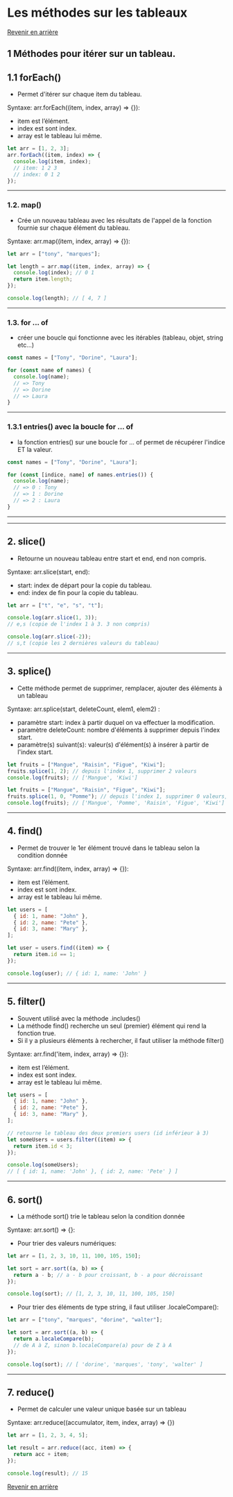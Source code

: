 # Les méthodes sur les tableaux

[Revenir en arrière](./Cours_JS.md)

## 1 Méthodes pour itérer sur un tableau.

## 1.1 forEach()

- Permet d'itérer sur chaque item du tableau.

Syntaxe: arr.forEach((item, index, array) => {}):

- item est l’élément.
- index est sont index.
- array est le tableau lui même.

```js
let arr = [1, 2, 3];
arr.forEach((item, index) => {
  console.log(item, index);
  // item: 1 2 3
  // index: 0 1 2
});
```

---

### 1.2. map()

- Crée un nouveau tableau avec les résultats de l'appel de la fonction fournie sur chaque élément du tableau.

Syntaxe: arr.map((item, index, array) => {}):

```js
let arr = ["tony", "marques"];

let length = arr.map((item, index, array) => {
  console.log(index); // 0 1
  return item.length;
});

console.log(length); // [ 4, 7 ]
```

---

### 1.3. for ... of

- créer une boucle qui fonctionne avec les itérables (tableau, objet, string etc...)

```js
const names = ["Tony", "Dorine", "Laura"];

for (const name of names) {
  console.log(name);
  // => Tony
  // => Dorine
  // => Laura
}
```

---

### 1.3.1 entries() avec la boucle for ... of

- la fonction entries() sur une boucle for ... of permet de récupérer l'indice ET la valeur.

```js
const names = ["Tony", "Dorine", "Laura"];

for (const [indice, name] of names.entries()) {
  console.log(name);
  // => 0 : Tony
  // => 1 : Dorine
  // => 2 : Laura
}
```

---

---

## 2. slice()

- Retourne un nouveau tableau entre start et end, end non compris.

Syntaxe: arr.slice(start, end):

- start: index de départ pour la copie du tableau.
- end: index de fin pour la copie du tableau.

```js
let arr = ["t", "e", "s", "t"];

console.log(arr.slice(1, 3));
// e,s (copie de l'index 1 à 3. 3 non compris)

console.log(arr.slice(-2));
// s,t (copie les 2 dernières valeurs du tableau)
```

---

## 3. splice()

- Cette méthode permet de supprimer, remplacer, ajouter des éléments à un tableau

Syntaxe: arr.splice(start, deleteCount, elem1, elem2) :

- paramètre start: index à partir duquel on va effectuer la modification.
- paramètre deleteCount: nombre d'éléments à supprimer depuis l'index start.
- paramètre(s) suivant(s): valeur(s) d'élément(s) à insérer à partir de l'index start.

```js
let fruits = ["Mangue", "Raisin", "Figue", "Kiwi"];
fruits.splice(1, 2); // depuis l'index 1, supprimer 2 valeurs
console.log(fruits); // ['Mangue', 'Kiwi']
```

```js
let fruits = ["Mangue", "Raisin", "Figue", "Kiwi"];
fruits.splice(1, 0, "Pomme"); // depuis l'index 1, supprimer 0 valeurs, puis y insérer 'Pomme'
console.log(fruits); // ['Mangue', 'Pomme', 'Raisin', 'Figue', 'Kiwi']
```

---

## 4. find()

- Permet de trouver le 1er élément trouvé dans le tableau selon la condition donnée

Syntaxe: arr.find((item, index, array) => {}):

- item est l’élément.
- index est sont index.
- array est le tableau lui même.

```js
let users = [
  { id: 1, name: "John" },
  { id: 2, name: "Pete" },
  { id: 3, name: "Mary" },
];

let user = users.find((item) => {
  return item.id == 1;
});

console.log(user); // { id: 1, name: 'John' }
```

---

## 5. filter()

- Souvent utilisé avec la méthode .includes()
- La méthode find() recherche un seul (premier) élément qui rend la fonction true.
- Si il y a plusieurs éléments à rechercher, il faut utiliser la méthode filter()

Syntaxe: arr.find('item, index, array) => {}):

- item est l’élément.
- index est sont index.
- array est le tableau lui même.

```js
let users = [
  { id: 1, name: "John" },
  { id: 2, name: "Pete" },
  { id: 3, name: "Mary" },
];

// retourne le tableau des deux premiers users (id inférieur à 3)
let someUsers = users.filter((item) => {
  return item.id < 3;
});

console.log(someUsers);
// [ { id: 1, name: 'John' }, { id: 2, name: 'Pete' } ]
```

---

## 6. sort()

- La méthode sort() trie le tableau selon la condition donnée

Syntaxe: arr.sort() => {}:

- Pour trier des valeurs numériques:

```js
let arr = [1, 2, 3, 10, 11, 100, 105, 150];

let sort = arr.sort((a, b) => {
  return a - b; // a - b pour croissant, b - a pour décroissant
});

console.log(sort); // [1, 2, 3, 10, 11, 100, 105, 150]
```

- Pour trier des éléments de type string, il faut utiliser .localeCompare():

```js
let arr = ["tony", "marques", "dorine", "walter"];

let sort = arr.sort((a, b) => {
  return a.localeCompare(b);
  // de A à Z, sinon b.localeCompare(a) pour de Z à A
});

console.log(sort); // [ 'dorine', 'marques', 'tony', 'walter' ]
```

---

## 7. reduce()

- Permet de calculer une valeur unique basée sur un tableau

Syntaxe: arr.reduce((accumulator, item, index, array) => {})

```js
let arr = [1, 2, 3, 4, 5];

let result = arr.reduce((acc, item) => {
  return acc + item;
});

console.log(result); // 15
```

[Revenir en arrière](./Cours_JS.md)
